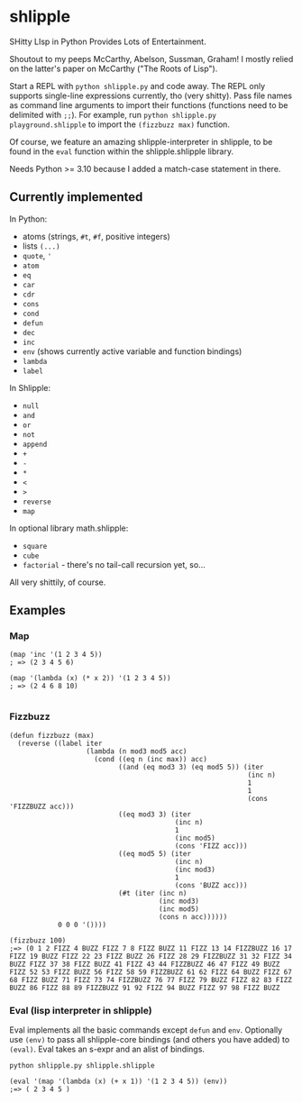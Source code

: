 # shlipple
SHitty LIsp in Python Provides Lots of Entertainment.

Shoutout to my peeps McCarthy, Abelson, Sussman, Graham! I mostly relied on the latter's paper on McCarthy ("The Roots of Lisp").

Start a REPL with `python shlipple.py` and code away. The REPL only supports single-line expressions currently, tho (very shitty). Pass file names as command line arguments to import their functions (functions need to be delimited with `;;`). For example, run `python shlipple.py playground.shlipple` to import the `(fizzbuzz max)` function.

Of course, we feature an amazing shlipple-interpreter in shlipple, to be found in the `eval` function within the shlipple.shlipple library.

Needs Python >= 3.10 because I added a match-case statement in there.

## Currently implemented

In Python:

- atoms (strings, `#t`, `#f`, positive integers)
- lists `(...)`
- `quote`, `'`
- `atom`
- `eq`
- `car`
- `cdr`
- `cons`
- `cond`
- `defun`
- `dec`
- `inc`
- `env` (shows currently active variable and function bindings)
- `lambda`
- `label`

In Shlipple:

- `null`
- `and`
- `or`
- `not`
- `append`
- `+`
- `-`
- `*`
- `<`
- `>`
- `reverse`
- `map`

In optional library math.shlipple:

- `square`
- `cube`
- `factorial` - there's no tail-call recursion yet, so...

All very shittily, of course.

## Examples

### Map

```
(map 'inc '(1 2 3 4 5))
; => (2 3 4 5 6)

(map '(lambda (x) (* x 2)) '(1 2 3 4 5))
; => (2 4 6 8 10)
 
```


### Fizzbuzz

```
(defun fizzbuzz (max)
  (reverse ((label iter
                   (lambda (n mod3 mod5 acc)
                     (cond ((eq n (inc max)) acc)
                           ((and (eq mod3 3) (eq mod5 5)) (iter
                                                           (inc n)
                                                           1
                                                           1
                                                           (cons 'FIZZBUZZ acc)))
                           ((eq mod3 3) (iter
                                         (inc n)
                                         1
                                         (inc mod5)
                                         (cons 'FIZZ acc)))
                           ((eq mod5 5) (iter
                                         (inc n)
                                         (inc mod3)
                                         1
                                         (cons 'BUZZ acc)))
                           (#t (iter (inc n)
                                     (inc mod3)
                                     (inc mod5)
                                     (cons n acc))))))
            0 0 0 '())))       
            
(fizzbuzz 100)
;=> (0 1 2 FIZZ 4 BUZZ FIZZ 7 8 FIZZ BUZZ 11 FIZZ 13 14 FIZZBUZZ 16 17 FIZZ 19 BUZZ FIZZ 22 23 FIZZ BUZZ 26 FIZZ 28 29 FIZZBUZZ 31 32 FIZZ 34 BUZZ FIZZ 37 38 FIZZ BUZZ 41 FIZZ 43 44 FIZZBUZZ 46 47 FIZZ 49 BUZZ FIZZ 52 53 FIZZ BUZZ 56 FIZZ 58 59 FIZZBUZZ 61 62 FIZZ 64 BUZZ FIZZ 67 68 FIZZ BUZZ 71 FIZZ 73 74 FIZZBUZZ 76 77 FIZZ 79 BUZZ FIZZ 82 83 FIZZ BUZZ 86 FIZZ 88 89 FIZZBUZZ 91 92 FIZZ 94 BUZZ FIZZ 97 98 FIZZ BUZZ
```

### Eval (lisp interpreter in shlipple)
Eval implements all the basic commands except `defun` and `env`.
Optionally use `(env)` to pass all shlipple-core bindings (and others you have added) to `(eval)`. Eval takes an s-expr and an alist of bindings.

```
python shlipple.py shlipple.shlipple

(eval '(map '(lambda (x) (+ x 1)) '(1 2 3 4 5)) (env))
;=> ( 2 3 4 5 )

```
